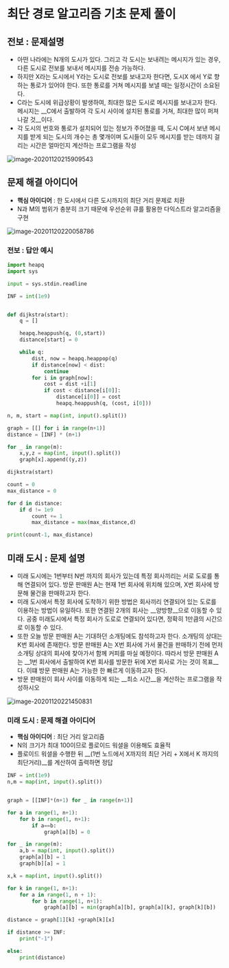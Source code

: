 # 최단 경로 알고리즘 기초 문제 풀이 

## 전보 : 문제설명 

- 아떤 나라에는 N개의 도시가 있다. 그리고 각 도시는 보내려는 메시지가 있는 경우, 다른 도시로 전보를 보내서 메시지를 전송 가능하다. 
- 하지만 X라는 도시에서 Y라는 도시로 전보를 보내고자 한다면, 도시X 에서 Y로 향하는 통로가 있어야 한다. 또한 통로를 거쳐 메시지를 보낼 때는 일정시간이 소요된다. 
- C라는 도시에 위급상황이 발생하여, 최대한 많은 도시로 메시지를 보내고자 한다. 메시지는 __C에서 출발하여 각 도시 사이에 설치된 통로를 거쳐, 최대한 많이 퍼져나갈 것__이다. 
- 각 도시의 번호와 통로가 설치되어 있는 정보가 주어졌을 때, 도시 C에서 보낸 메시지를 받게 되는 도시의 개수는 총 몇개이며 도시들이 모두 메시지를 받는 데까지 걸리는 시간은 얼마인지 계산하는 프로그램을 작성 

![image-20201120215909543](C:\Users\scoji\AppData\Roaming\Typora\typora-user-images\image-20201120215909543.png)

## 문제 해결 아이디어 

- __핵심 아이디어__ : 한 도시에서 다른 도시까지의 최단 거리 문제로 치환 
- N과 M의 범위가 충분히 크기 때문에 우선순위 큐를 활용한 다익스트라 알고리즘을 구현 

![image-20201120220058786](C:\Users\scoji\AppData\Roaming\Typora\typora-user-images\image-20201120220058786.png)

### 전보 : 답안 예시

```python
import heapq
import sys

input = sys.stdin.readline

INF = int(1e9)


def dijkstra(start):
    q = []

    heapq.heappush(q, (0,start))
    distance[start] = 0

    while q:
        dist, now = heapq.heappop(q)
        if distance[now] < dist:
            continue
        for i in graph[now]:
            cost = dist +i[1]
            if cost < distance[i[0]]:
                distance[i[0]] = cost
                heapq.heappush(q, (cost, i[0]))

n, m, start = map(int, input().split())

graph = [[] for i in range(n+1)]
distance = [INF] * (n+1)

for _ in range(m):
    x,y,z = map(int, input().split())
    graph[x].append((y,z))

dijkstra(start)

count = 0
max_distance = 0

for d in distance:
    if d != 1e9
        count += 1
        max_distance = max(max_distance,d)

print(count-1, max_distance)
```



## 미래 도시 : 문제 설명 

- 미래 도시에는 1번부터 N번 까지의 회사가 있는데 특정 회사끼리는 서로 도로를 통해 연결되어 있다. 방문 판매원 A는 현재 1번 회사에 위치해 있으며, X번 회사에 방문해 물건을 판매하고자 한다. 
- 미래 도시에서 특정 회사에 도착하기 위한 방법은 회사끼리 연결되어 있는 도로를 이용하는 방법이 유일하다. 또한 연결된 2개의 회사는 __양방향__으로 이동할 수 있다. 공중 미래도시에서 특정 회사가 도로로 연결되어 있다면, 정확히 1만큼의 시간으로 이동할 수 있다. 
- 또한 오늘 방문 판매원 A는 기대하던 소개팅에도 참석하고자 한다. 소개팅의 상대는 K번 회사에 존재한다. 방문 판매원 A는 X번 회사에 가서 물건을 판매하기 전에 먼저 소개팅 상대의 회사에 찾아가서 함께 커피를 마실 예정이다. 따라서 방문 판매원 A는 __1번 회사에서 출발하여 K번 회사를 방문한 뒤에 X번 회사로 가는 것이 목표__다. 이떄 방문 판매원 A는 가능한 한 빠르게 이동하고자 한다. 
- 방문 판매원이 회사 사이를 이동하게 되는 __최소 시간__을 계산하는 프로그램을 작성하시오 

![image-20201120221450831](C:\Users\scoji\AppData\Roaming\Typora\typora-user-images\image-20201120221450831.png)

### 미래 도시 : 문제 해결 아이디어 

- __핵심 아이디어__ : 최단 거리 알고리즘 
- N의 크기가 최대 100이므로 플로이드 워셜을 이용해도 효율적 
- 플로이드 워셜을 수행한 뒤 __(1번 노드에서 X까지의 최단 거리 + X에서 K 까지의 최단거리)__를 계산하여 출력하면 정답 

```python
INF = int(1e9)
n,m = map(int, input().split())


graph = [[INF]*(n+1) for _ in range(n+1)]

for a in range(1, n+1):
    for b in range(1, n+1):
        if a==b:
            graph[a][b] = 0

for _ in range(m):
    a,b = map(int, input().split())
    graph[a][b] = 1
    graph[b][a] = 1

x,k = map(int, input().split())

for k in range(1, n+1):
    for a in range(1, n + 1):
        for b in range(1, n+1):
            graph[a][b] = min(graph[a][b], graph[a][k], graph[k][b])

distance = graph[1][k] +graph[k][x]

if distance >= INF:
    print("-1")

else:
    print(distance)
```

